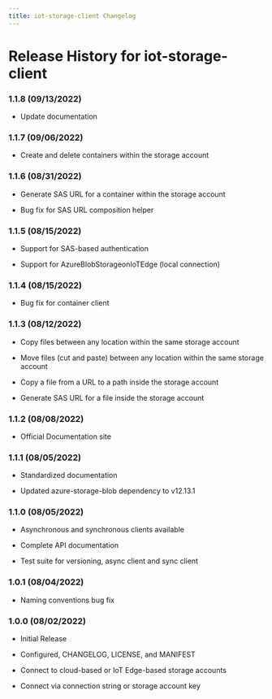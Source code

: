 ```yaml
---
title: iot-storage-client Changelog
---
```


# Release History for iot-storage-client

### 1.1.8 (09/13/2022)

- Update documentation

### 1.1.7 (09/06/2022)

- Create and delete containers within the storage account

### 1.1.6 (08/31/2022)

- Generate SAS URL for a container within the storage account

- Bug fix for SAS URL composition helper

### 1.1.5 (08/15/2022)

- Support for SAS-based authentication

- Support for AzureBlobStorageonIoTEdge (local connection)

### 1.1.4 (08/15/2022)

- Bug fix for container client

### 1.1.3 (08/12/2022)

- Copy files between any location within the same storage account

- Move files (cut and paste) between any location within the same storage account

- Copy a file from a URL to a path inside the storage account

- Generate SAS URL for a file inside the storage account

### 1.1.2 (08/08/2022)

- Official Documentation site

### 1.1.1 (08/05/2022)

- Standardized documentation

- Updated azure-storage-blob dependency to v12.13.1

### 1.1.0 (08/05/2022)

- Asynchronous and synchronous clients available

- Complete API documentation

- Test suite for versioning, async client and sync client

### 1.0.1 (08/04/2022)

- Naming conventions bug fix

### 1.0.0 (08/02/2022)

- Initial Release

- Configured, CHANGELOG, LICENSE, and MANIFEST

- Connect to cloud-based or IoT Edge-based storage accounts

- Connect via connection string or storage account key

